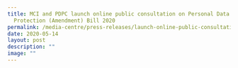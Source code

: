 ```yaml
---
title: MCI and PDPC launch online public consultation on Personal Data
  Protection (Amendment) Bill 2020
permalink: /media-centre/press-releases/launch-online-public-consultation-on-personal-data-protection-bill/
date: 2020-05-14
layout: post
description: ""
image: ""
---
```

